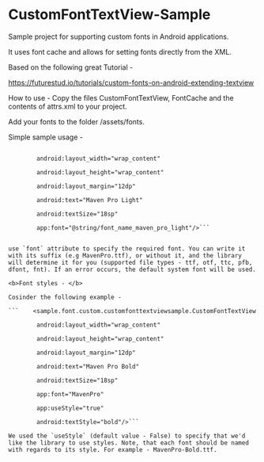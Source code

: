 # CustomFontTextView-Sample
Sample project for supporting custom fonts in Android applications.

It uses font cache and allows for setting fonts directly from the XML.

Based on the following great Tutorial - 

https://futurestud.io/tutorials/custom-fonts-on-android-extending-textview


How to use - 
Copy the files CustomFontTextView, FontCache and the contents of attrs.xml to your project.

Add your fonts to the folder /assets/fonts.

Simple sample usage - 

```    <sample.font.custom.customfonttextviewsample.CustomFontTextView
        
		android:layout_width="wrap_content"
        
		android:layout_height="wrap_content"
        
		android:layout_margin="12dp"
        
		android:text="Maven Pro Light"
        
		android:textSize="18sp"
        
		app:font="@string/font_name_maven_pro_light"/>```

        
use `font` attribute to specify the required font. You can write it with its suffix (e.g MavenPro.ttf), or without it, and the library will determine it for you (supported file types - ttf, otf, ttc, pfb, dfont, fnt). If an error occurs, the default system font will be used.

<b>Font styles - </b>

Cosinder the following example - 

```    <sample.font.custom.customfonttextviewsample.CustomFontTextView
        
		android:layout_width="wrap_content"
        
		android:layout_height="wrap_content"
        
		android:layout_margin="12dp"
        
		android:text="Maven Pro Bold"
        
		android:textSize="18sp"
        
		app:font="MavenPro"
        
		app:useStyle="true"
        
		android:textStyle="bold"/>```
        
We used the `useStyle` (default value - False) to specify that we'd like the library to use styles. Note, that each font should be named with regards to its style. For example - MavenPro-Bold.ttf.

